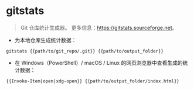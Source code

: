# gitstats

> Git 仓库统计生成器。
> 更多信息：<https://gitstats.sourceforge.net>。

- 为本地仓库生成统计数据：

`gitstats {{path/to/git_repo/.git}} {{path/to/output_folder}}`

- 在 Windows（PowerShell）/ macOS / Linux 的网页浏览器中查看生成的统计数据：

`{{Invoke-Item|open|xdg-open}} {{path/to/output_folder/index.html}}`